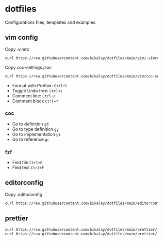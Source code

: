 # dotfiles

Configurations files, templates and examples.

## vim config

Copy .vimrc

```bash
curl https://raw.githubusercontent.com/bikalay/dotfiles/main/vim/.vimrc --output ~/.vimrc
```

Copy coc-settings.json

```bash
curl https://raw.githubusercontent.com/bikalay/dotfiles/main/vim/coc-settings.json --output ~/.vim/coc-settings.json
```

- Format with Prettier: `Ctrl+l`
- Toggle Undo tree: `Ctrl+z`
- Comment line: `Ctrl+/`
- Comment block `Ctrl+?`

### coc

- Go to definition `gd`
- Go to type definition `gy`
- Go to implementation `gi`
- Go to reference `gr`

### fzf

- Find file `Ctrl+O`
- Find text `Ctrl+F`

## editorconfig

Copy .editorconfig

```bash
curl https://raw.githubusercontent.com/bikalay/dotfiles/main/editorconfig/.editorconfig --output .editorconfig
```

## prettier
```bash
curl https://raw.githubusercontent.com/bikalay/dotfiles/main/prettier/.prettierrc --output .prettierrc
curl https://raw.githubusercontent.com/bikalay/dotfiles/main/prettier/.prettierignore --output .prettierignore
```
